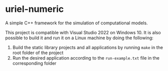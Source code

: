 # uriel-numeric

A simple C++ framework for the simulation of computational models.

This project is compatible with Visual Studio 2022 on Windows 10. It is also possible to build it and run it on a Linux machine by doing the following:

1. Build the static library projects and all applications by running `make` in the root folder of the project
2. Run the desired application according to the `run-example.txt` file in the corresponding folder
